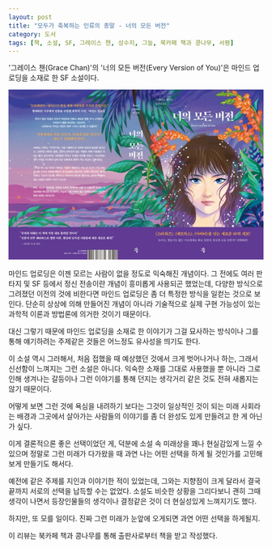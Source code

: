 ```yaml
---
layout: post
title: "모두가 축복하는 인류의 종말 - 너의 모든 버전"
category: 도서
tags: [책, 소설, SF, 그레이스 챈, 성수지, 그늘, 북카페 책과 콩나무, 서평]
---
```


'그레이스 챈(Grace Chan)'의
'너의 모든 버전(Every Version of You)'은
마인드 업로딩을 소재로 한 SF 소설이다.

![표지](/images/book/every-version-of-you-book.jpg)

마인드 업로딩은 이젠 모르는 사람이 없을 정도로 익숙해진 개념이다.
그 전에도 여러 판타지 및 SF 등에서 정신 전송이란 개념이 흥미롭게 사용되곤 했었는데,
다양한 방식으로 그려졌던 이전의 것에 비한다면
마인드 업로딩은 좀 더 특정한 방식을 일컫는 것으로 보인다.
단순히 상상에 의해 만들어진 개념이 아니라
기술적으로 실제 구현 가능성이 있는 과학적 이론과 방법론에 의거한 것이기 때문이다.

대신 그렇기 때문에 마인드 업로딩을 소재로 한 이야기가 그걸 묘사하는 방식이나
그를 통해 얘기하려는 주제같은 것들은
어느정도 유사성을 띄기도 한다.

이 소설 역시 그러해서,
처음 접했을 때 예상했던 것에서 크게 벗어나거나 하는,
그래서 신선함이 느껴지는 그런 소설은 아니다.
익숙한 소재를 그대로 사용했을 뿐 아니라
그로 인해 생겨나는 갈등이나
그런 이야기를 통해 던지는 생각거리 같은 것도 전혀 새롭지는 않기 때문이다.

어떻게 보면 그런 것에 욕심을 내려하기 보다는
그것이 일상적인 것이 되는 미래 사회라는 배경과
그곳에서 살아가는 사람들의 이야기를
좀 더 완성도 있게 만들려고 한 게 아닌가 싶다.

이게 결론적으론 좋은 선택이었던 게,
덕분에 소설 속 미래상을 꽤나 현실감있게 느낄 수 있으며
정말로 그런 미래가 다가왔을 때 과연 나는 어떤 선택을 하게 될 것인가를 고민해보게 만들기도 해서다.

예전에 같은 주제를 지인과 이야기한 적이 있었는데,
그와는 지향점이 크게 달라서 결국 끝까지 서로의 선택을 납득할 수는 없었다.
소설도 비슷한 상황을 그리다보니 괜히 그때 생각이 나면서
등장인물들의 생각이나 결정같은 것이 더 현실성있게 느껴지기도 했다.

하지만, 또 모를 일이다.
진짜 그런 미래가 눈앞에 오게되면 과연 어떤 선택을 하게될지.



<div class="im im-info">
이 리뷰는 북카페 책과 콩나무를 통해 출판사로부터 책을 받고 작성했다.
</div>
